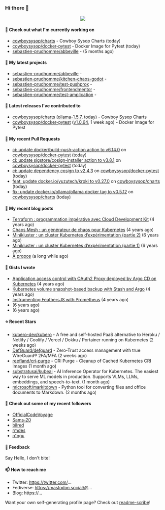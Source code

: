 ### Hi there 👋

<p align="center"><img src="https://github-readme-stats.vercel.app/api?username=sebastien-prudhomme&show_icons=true&locale=en"/></p>

#### 👷 Check out what I'm currently working on

- [cowboysysop/charts](https://github.com/cowboysysop/charts) - Cowboy Sysop Charts (today)
- [cowboysysop/docker-pytest](https://github.com/cowboysysop/docker-pytest) - Docker Image for Pytest (today)
- [sebastien-prudhomme/abbeville](https://github.com/sebastien-prudhomme/abbeville) -  (5 months ago)

#### 🌱 My latest projects

- [sebastien-prudhomme/abbeville](https://github.com/sebastien-prudhomme/abbeville) - 
- [sebastien-prudhomme/kitchen-chaos-godot](https://github.com/sebastien-prudhomme/kitchen-chaos-godot) - 
- [sebastien-prudhomme/test-pushprox](https://github.com/sebastien-prudhomme/test-pushprox) - 
- [sebastien-prudhomme/frontendmentor](https://github.com/sebastien-prudhomme/frontendmentor) - 
- [sebastien-prudhomme/test-amplication](https://github.com/sebastien-prudhomme/test-amplication) - 

#### 🔭 Latest releases I've contributed to

- [cowboysysop/charts](https://github.com/cowboysysop/charts) ([ollama-1.5.7](https://github.com/cowboysysop/charts/releases/tag/ollama-1.5.7), today) - Cowboy Sysop Charts
- [cowboysysop/docker-pytest](https://github.com/cowboysysop/docker-pytest) ([v1.0.64](https://github.com/cowboysysop/docker-pytest/releases/tag/v1.0.64), 1 week ago) - Docker Image for Pytest

#### 🔨 My recent Pull Requests

- [ci: update docker/build-push-action action to v6.14.0](https://github.com/cowboysysop/docker-pytest/pull/468) on [cowboysysop/docker-pytest](https://github.com/cowboysysop/docker-pytest) (today)
- [ci: update sigstore/cosign-installer action to v3.8.1](https://github.com/cowboysysop/docker-pytest/pull/467) on [cowboysysop/docker-pytest](https://github.com/cowboysysop/docker-pytest) (today)
- [ci: update dependency cosign to v2.4.3](https://github.com/cowboysysop/docker-pytest/pull/466) on [cowboysysop/docker-pytest](https://github.com/cowboysysop/docker-pytest) (today)
- [feat: update docker.io/yuzutech/kroki to v0.27.0](https://github.com/cowboysysop/charts/pull/839) on [cowboysysop/charts](https://github.com/cowboysysop/charts) (today)
- [fix: update docker.io/ollama/ollama docker tag to v0.5.12](https://github.com/cowboysysop/charts/pull/838) on [cowboysysop/charts](https://github.com/cowboysysop/charts) (today)

#### 📜 My recent blog posts

- [Terraform : programmation impérative avec Cloud Development Kit](https://www.cowboysysop.com/post/terraform-programmation-imperative-avec-cloud-development-kit/) (4 years ago)
- [Chaos Mesh : un générateur de chaos pour Kubernetes](https://www.cowboysysop.com/post/chaos-mesh-un-generateur-de-chaos-pour-kubernetes/) (4 years ago)
- [Minikluster : un cluster Kubernetes d’expérimentation (partie 2)](https://www.cowboysysop.com/post/minikluster-un-cluster-kubernetes-d-experimentation-partie-2/) (6 years ago)
- [Minikluster : un cluster Kubernetes d’expérimentation (partie 1)](https://www.cowboysysop.com/post/minikluster-un-cluster-kubernetes-d-experimentation-partie-1/) (6 years ago)
- [À propos](https://www.cowboysysop.com/page/a-propos/) (a long while ago)

#### 📓 Gists I wrote

- [Application access control with OAuth2 Proxy deployed by Argo CD on Kubernetes](https://gist.github.com/c90af146c465305087d5f5a55990ca71) (4 years ago)
- [Kubernetes volume snapshot-based backup with Stash and Argo](https://gist.github.com/c53e870dc6b4987fefa4c36ea9f1187c) (4 years ago)
- [Instrumenting FeathersJS with Prometheus](https://gist.github.com/93ab307c8c03a9c5fdb1ff728f413855) (4 years ago)
- [](https://gist.github.com/9827398f4f792569e56351ac56e80b80) (6 years ago)
- [](https://gist.github.com/064f0ea019c9ff37b71ebc023c0a0c6b) (6 years ago)

#### ⭐ Recent Stars

- [kubero-dev/kubero](https://github.com/kubero-dev/kubero) - A free and self-hosted PaaS alternative to Heroku / Netlify / Coolify / Vercel / Dokku / Portainer running on Kubernetes (2 weeks ago)
- [DefGuard/defguard](https://github.com/DefGuard/defguard) - Zero-Trust access management with true WireGuard® 2FA/MFA (2 weeks ago)
- [reefland/cri-purge](https://github.com/reefland/cri-purge) - CRI Purge - Cleanup of Cached Kubernetes CRI Images (1 month ago)
- [substratusai/kubeai](https://github.com/substratusai/kubeai) - AI Inference Operator for Kubernetes. The easiest way to serve ML models in production. Supports VLMs, LLMs, embeddings, and speech-to-text. (1 month ago)
- [microsoft/markitdown](https://github.com/microsoft/markitdown) - Python tool for converting files and office documents to Markdown. (2 months ago)

#### 👯 Check out some of my recent followers

- [OfficialCodeVoyage](https://github.com/OfficialCodeVoyage)
- [Sams-20](https://github.com/Sams-20)
- [bilred](https://github.com/bilred)
- [rmdes](https://github.com/rmdes)
- [n1ngu](https://github.com/n1ngu)

#### 💬 Feedback

Say Hello, I don't bite!

#### 📫 How to reach me

- Twitter: https://twitter.com/...
- Fediverse: https://mastodon.social/@...
- Blog: https://...

Want your own self-generating profile page? Check out [readme-scribe](https://github.com/muesli/readme-scribe)!
